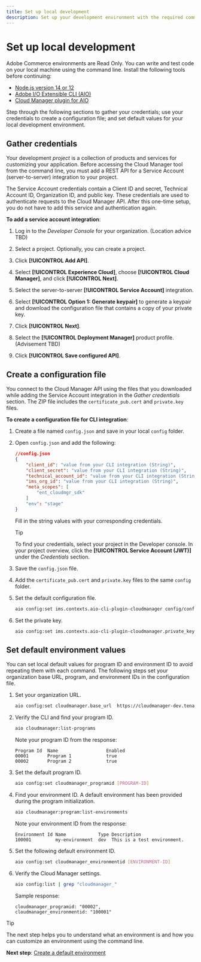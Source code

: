 ```yaml
---
title: Set up local development
description: Set up your development environment with the required command-line tools.
---
```


# Set up local development

Adobe Commerce environments are Read Only. You can write and test code on your local machine using the command line. Install the following tools before continuing:

- [Node.js version 14 or 12](https://nodejs.org/en/download/package-manager/)
- [Adobe I/O Extensible CLI (AIO)](https://github.com/adobe/aio-cli)
- [Cloud Manager plugin for AIO](https://github.com/adobe/aio-cli-plugin-cloudmanager)

Step through the following sections to gather your credentials; use your credentials to create a configuration file; and set default values for your local development environment.

## Gather credentials

Your development _project_ is a collection of products and services for customizing your application. Before accessing the Cloud Manager tool from the command line, you must add a REST API for a Service Account (server-to-server) integration to your project.

The Service Account credentials contain a Client ID and secret, Technical Account ID,  Organization ID, and public key. These credentials are used to authenticate requests to the Cloud Manager API. After this one-time setup, you do not have to add this service and authentication again.

**To add a service account integration**:

1. Log in to the _Developer Console_ for your organization. (Location advice TBD)

1. Select a project. Optionally, you can create a project.

1. Click **[!UICONTROL Add API]**.

1. Select **[!UICONTROL Experience Cloud]**, choose **[!UICONTROL Cloud Manager]**, and click **[!UICONTROL Next]**.

1. Select the server-to-server **[!UICONTROL Service Account]** integration.

1. Select **[!UICONTROL Option 1: Generate keypair]** to generate a keypair and download the configuration file that contains a copy of your private key.

1. Click **[!UICONTROL Next]**.

1. Select the **[!UICONTROL Deployment Manager]** product profile. (Advisement TBD)

1. Click **[!UICONTROL Save configured API]**.

## Create a configuration file

You connect to the Cloud Manager API using the files that you downloaded while adding the Service Account integration in the _Gather credentials_ section. The ZIP file includes the `certificate_pub.cert` and `private.key` files.

**To create a configuration file for CLI integration**:

1. Create a file named `config.json` and save in your local `config` folder.

1. Open `config.json` and add the following:

    ```json
    //config.json 
    {
        "client_id": "value from your CLI integration (String)",
        "client_secret": "value from your CLI integration (String)",
        "technical_account_id": "value from your CLI integration (String)",
        "ims_org_id": "value from your CLI integration (String)",
        "meta_scopes": [
            "ent_cloudmgr_sdk"
        ]
        "env": "stage"
    }
    ```

    Fill in the string values with your corresponding credentials.
    
   >[!TIP]
   >
   >To find your credentials, select your project in the Developer console. In your project overview, click the **[!UICONTROL Service Account (JWT)]** under the _Credentials_ section.


1. Save the `config.json` file.

1. Add the `certificate_pub.cert` and `private.key` files to the same `config` folder.

1. Set the default configuration file.

   ```bash
   aio config:set ims.contexts.aio-cli-plugin-cloudmanager config/config.json --file --json
   ```

1. Set the private key.

   ```bash
   aio config:set ims.contexts.aio-cli-plugin-cloudmanager.private_key config/private.key --file
   ```

## Set default environment values

You can set local default values for program ID and environment ID to avoid repeating them with each command. The following steps set your organization base URL, program, and environment IDs in the configuration file.

1. Set your organization URL.

   ```bash
   aio config:set cloudmanager.base_url  https://cloudmanager-dev.tenant.io
   ```

1. Verify the CLI and find your program ID.

   ```bash
   aio cloudmanager:list-programs
   ```

   Note your program ID from the response:

   ```terminal
   Program Id  Name                  Enabled 
   00001       Program 1             true    
   00002       Program 2             true 
   ```

1. Set the default program ID.

   ```bash
   aio config:set cloudmanager_programid [PROGRAM-ID]
   ```

1. Find your environment ID. A default environment has been provided during the program initialization.

   ```bash
   aio cloudmanager:program:list-environments
   ```

   Note your environment ID from the response:

   ```terminal
   Environment Id Name            Type Description
   100001         my-environment  dev  This is a test environment.
   ```

1. Set the following default environment ID.

   ```bash
   aio config:set cloudmanager_environmentid [ENVIRONMENT-ID]
   ```

1. Verify the Cloud Manager settings.

   ```bash
   aio config:list | grep "cloudmanager_"
   ```

   Sample response:

   ```terminal
   cloudmanager_programid: "00002",
   cloudmanager_environmentid: "100001"
   ```

>[!TIP]
>
>The next step helps you to understand what an environment is and how you can customize an environment using the command line.
>
>**Next step**: [Create a default environment](create-environment.md)

